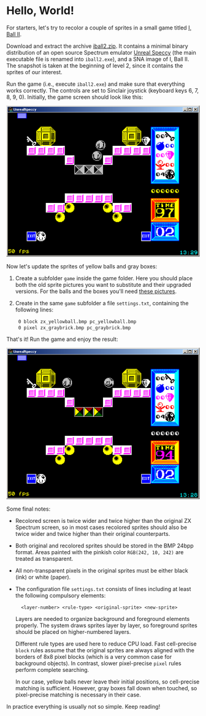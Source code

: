 # Hello, World!

For starters, let's try to recolor a couple of sprites in a small game titled [I, Ball II](http://www.worldofspectrum.org/infoseek.cgi?regexp=^I%2c+Ball+2%3a+Quest+for+the+Past$&loadpics=3).

Download and extract the archive [iball2.zip](files/iball2.zip). It contains a minimal binary distribution of an open source Spectrum emulator [Unreal Speccy](http://dlcorp.nedopc.com/viewforum.php?f=27&sid=9c36f0fd40937a326424f2719edb5a4a) (the main executable file is renamed into `iball2.exe`), and a SNA image of I, Ball II. The snapshot is taken at the beginning of level 2, since it contains the sprites of our interest.

Run the game (i.e., execute `iball2.exe`) and make sure that everything works correctly. The controls are set to Sinclair joystick (keyboard keys 6, 7, 8, 9, 0). Initially, the game screen should look like this:

![](images/iball2_orig.png)

Now let's update the sprites of yellow balls and gray boxes:

1. Create a subfolder `game` inside the game folder. Here you should place both the old sprite pictures you want to substitute and their upgraded versions. For the balls and the boxes you'll need [these pictures](files/iball2_pics.zip).

2. Create in the same `game` subfolder a file `settings.txt`, containing the following lines:
    
        0 block zx_yellowball.bmp pc_yellowball.bmp
        0 pixel zx_graybrick.bmp pc_graybrick.bmp

That's it! Run the game and enjoy the result:

![](images/iball2_recolor.png)

Some final notes:

- Recolored screen is twice wider and twice higher than the original ZX Spectrum screen, so in most cases recolored sprites should also be twice wider and twice higher than their original counterparts.

- Both original and recolored sprites should be stored in the BMP 24bpp format. Areas painted with the pinkish color `RGB(242, 10, 242)` are treated as transparent.

- All non-transparent pixels in the original sprites must be either black (ink) or white (paper).

- The configuration file `settings.txt` consists of lines including at least the following compulsory elements:

        <layer-number> <rule-type> <original-sprite> <new-sprite>

    Layers are needed to organize background and foreground elements properly. The system draws sprites layer by layer, so foreground sprites should be placed on higher-numbered layers.

    Different rule types are used here to reduce CPU load. Fast cell-precise `block` rules assume that the original sprites are always aligned with the borders of 8x8 pixel blocks (which is a very common case for background objects). In contrast, slower pixel-precise `pixel` rules perform complete searching.

    In our case, yellow balls never leave their initial positions, so cell-precise matching is sufficient. However, gray boxes fall down when touched, so pixel-precise matching is necessary in their case.

In practice everything is usually not so simple. Keep reading!
